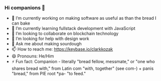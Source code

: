 ### Hi companions 👋

- 🔭 I’m currently working on making software as useful as than the bread I can bake
- 🌱 I’m currently learning fullstack development with JavaScript
- 👯 I’m looking to collaborate on blockchain technology
- 🤔 I’m looking for help with design work
- 💬 Ask me about making sourdough
- 📫 How to reach me: https://keybase.io/clarkkozak
- 😄 Pronouns: He/Him
- ⚡ Fun fact: Companion - literally "bread fellow, messmate," or "one who shares bread with," from Latin com "with, together" (see com-) + panis "bread," from PIE root *pa- "to feed."
